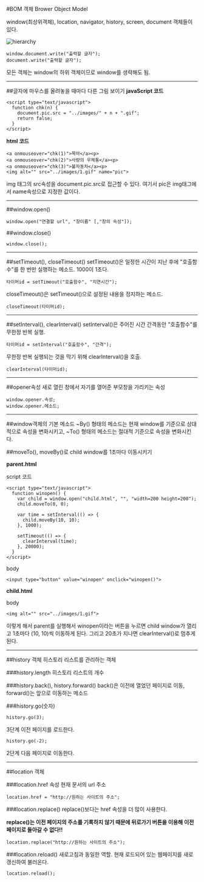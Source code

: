 #BOM 객체
Brower Object Model

window(최상위객체), location, navigator, history, screen, document 객체들이 있다.

![hierarchy](http://hwang.cisdept.cpp.edu/webdev/images/bom.gif)

    window.document.write("출력할 글자");
    document.write("출력할 글자");

모든 객체는 window의 하위 객체이므로 window를 생략해도 됨.

---------------

##글자에 마우스를 올려놓을 때마다 다른 그림 보이기
**javaScript 코드**

    <script type="text/javascript">
      function chk(n) {
        document.pic.src = "../images/" + n + ".gif";
        return false;
      }
    </script>

**html 코드**

    <a onmouseover="chk(1)">목마</a><p>
    <a onmouseover="chk(2)">사랑의 우체통</a><p>
    <a onmouseover="chk(3)">불자동차</a><p>
    <img alt="" src="../images/1.gif" name="pic">

img 태그의 src속성을 document.pic.src로 접근할 수 있다. 여기서 pic은 img태그에서 name속성으로 지정한 값이다.

-------------

##window.open()

    window.open("연결할 url", "창이름" [,"창의 속성"]);

##window.close()

    window.close();

-------------

##setTimeout(), closeTimeout()
setTimeout()은 일정한 시간이 지난 후에 "호출함수"를 한 번만 실행하는 메소드. 1000이 1초다.

    타이머id = setTimeout("호출함수", "지연시간");

closeTimeout()은 setTimeout()으로 설정된 내용을 정지하는 메소드.

    closeTimeout(타이머id);

-------------------

##setInterval(), clearInterval()
setInterval()은 주어진 시간 간격동안 "호출함수"를 무한정 반복 실행.

    타이머id = setInterval("호출함수", "간격");

무한정 반복 실행되는 것을 막기 위해 clearInterval()을 호출.

    clearInterval(타이머id);

----------------

##opener속성
새로 열린 창에서 자기를 열어준 부모창을 가리키는 속성

    window.opener.속성;
    window.opener.메소드;

------------------

##window객체의 기본 메소드
~By() 형태의 메소드는 현재 window를 기준으로 상대적으로 속성을 변화시키고, ~To() 형태의 메소드는 절대적 기준으로 속성을 변화시킨다.

##moveTo(), moveBy()로 child window를 1초마다 이동시키기

**parent.html**

script 코드

    <script type="text/javascript">
      function winopen() {
        var child = window.open("child.html", "", "width=200 height=200");
        child.moveTo(0, 0);

        var time = setInterval(() => {
          child.moveBy(10, 10);
        }, 1000);

        setTimeout(() => {
          clearInterval(time);
        }, 20000);
      }
    </script>

body

    <input type="button" value="winopen" onclick="winopen()">

**child.html**

body

    <img alt="" src="../images/1.gif">

이렇게 해서 parent를 실행해서 winopen이라는 버튼을 누르면 child window가 열리고 1초마다 (10, 10)씩 이동하게 된다. 그리고 20초가 지나면 clearInterval()로 멈추게 된다.

-----------------

##history 객체
히스토리 리스트를 관리하는 객체

###history.length
히스토리 리스트의 개수

###history.back(), history.forward()
back()은 이전에 열었던 페이지로 이동, forward()는 앞으로 이동하는 메소드

###history.go(숫자)

    history.go(3);

3단계 이전 페이지를 로드한다.

    history.go(-2);

2단계 다음 페이지로 이동한다.

----------------

##location 객체

###location.href 속성
현재 문서의 url 주소

    location.href = "http://원하는 사이트의 주소";

###location.replace()
replace()보다는 href 속성을 더 많이 사용한다.

**replace()는 이전 페이지의 주소를 기록하지 않기 때문에 뒤로가기 버튼을 이용해 이전페이지로 돌아갈 수 없다!!**

    location.replace("http://원하는 사이트의 주소");

###location.reload()
새로고침과 동일한 역할. 현재 로드되어 있는 웹페이지를 새로 갱신하여 불러온다.

    location.reload();
